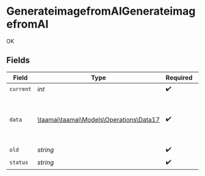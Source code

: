 # GenerateimagefromAIGenerateimagefromAI

OK


## Fields

| Field                                                                                                                                                                                                                                                                                                                                                                                                                                                                    | Type                                                                                                                                                                                                                                                                                                                                                                                                                                                                     | Required                                                                                                                                                                                                                                                                                                                                                                                                                                                                 | Description                                                                                                                                                                                                                                                                                                                                                                                                                                                              | Example                                                                                                                                                                                                                                                                                                                                                                                                                                                                  |
| ------------------------------------------------------------------------------------------------------------------------------------------------------------------------------------------------------------------------------------------------------------------------------------------------------------------------------------------------------------------------------------------------------------------------------------------------------------------------ | ------------------------------------------------------------------------------------------------------------------------------------------------------------------------------------------------------------------------------------------------------------------------------------------------------------------------------------------------------------------------------------------------------------------------------------------------------------------------ | ------------------------------------------------------------------------------------------------------------------------------------------------------------------------------------------------------------------------------------------------------------------------------------------------------------------------------------------------------------------------------------------------------------------------------------------------------------------------ | ------------------------------------------------------------------------------------------------------------------------------------------------------------------------------------------------------------------------------------------------------------------------------------------------------------------------------------------------------------------------------------------------------------------------------------------------------------------------ | ------------------------------------------------------------------------------------------------------------------------------------------------------------------------------------------------------------------------------------------------------------------------------------------------------------------------------------------------------------------------------------------------------------------------------------------------------------------------ |
| `current`                                                                                                                                                                                                                                                                                                                                                                                                                                                                | *int*                                                                                                                                                                                                                                                                                                                                                                                                                                                                    | :heavy_check_mark:                                                                                                                                                                                                                                                                                                                                                                                                                                                       | N/A                                                                                                                                                                                                                                                                                                                                                                                                                                                                      |                                                                                                                                                                                                                                                                                                                                                                                                                                                                          |
| `data`                                                                                                                                                                                                                                                                                                                                                                                                                                                                   | [\taamai\taamai\Models\Operations\Data17](../../Models/Operations/Data17.md)                                                                                                                                                                                                                                                                                                                                                                                             | :heavy_check_mark:                                                                                                                                                                                                                                                                                                                                                                                                                                                       | N/A                                                                                                                                                                                                                                                                                                                                                                                                                                                                      | {"user_id":1,"name":"sample checking","description":"need a eagle image","resolution":"256x256","image":"assets/images/65156efb84c6c_3","plan_type":"paid","storage":"local","expires_at":"2073-09-15T12:18:03.545504Z","image_name":"images/ix3Y9KswvE.png","workbook_id":"1","workbook_folder_id":"1","updated_at":"2023-09-28T12:18:03.000000Z","created_at":"2023-09-28T12:18:03.000000Z","id":92,"image_url":"http://127.0.0.1:8000/assets/images/65156efb84c6c_3"} |
| `old`                                                                                                                                                                                                                                                                                                                                                                                                                                                                    | *string*                                                                                                                                                                                                                                                                                                                                                                                                                                                                 | :heavy_check_mark:                                                                                                                                                                                                                                                                                                                                                                                                                                                       | N/A                                                                                                                                                                                                                                                                                                                                                                                                                                                                      |                                                                                                                                                                                                                                                                                                                                                                                                                                                                          |
| `status`                                                                                                                                                                                                                                                                                                                                                                                                                                                                 | *string*                                                                                                                                                                                                                                                                                                                                                                                                                                                                 | :heavy_check_mark:                                                                                                                                                                                                                                                                                                                                                                                                                                                       | N/A                                                                                                                                                                                                                                                                                                                                                                                                                                                                      |                                                                                                                                                                                                                                                                                                                                                                                                                                                                          |